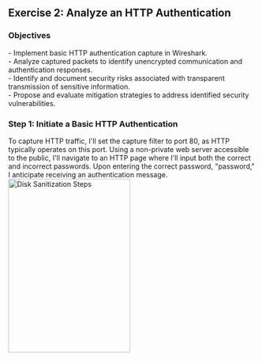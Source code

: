 <h2>Exercise 2: Analyze an HTTP Authentication</h2>

<h3>Objectives</h3>
- Implement basic HTTP authentication capture in Wireshark.
<br />
- Analyze captured packets to identify unencrypted communication and authentication responses.
<br />
- Identify and document security risks associated with transparent transmission of sensitive information.
<br />
- Propose and evaluate mitigation strategies to address identified security vulnerabilities.

<h3>Step 1: Initiate a Basic HTTP Authentication</h3>
To capture HTTP traffic, I'll set the capture filter to port 80, as HTTP typically operates on this port. Using a non-private web server accessible to the public, I'll navigate to an HTTP page where I'll input both the correct and incorrect passwords. Upon entering the correct password, "password," I anticipate receiving an authentication message. 
<br />
<img src="https://github.com/Yagoobz/AnalyzingHTTPAuthentication/assets/145611184/7057eed6-56bd-4a90-a25f-d2293cb50b55" height="30%" width="70%" alt="Disk Sanitization Steps"/>
<br />
